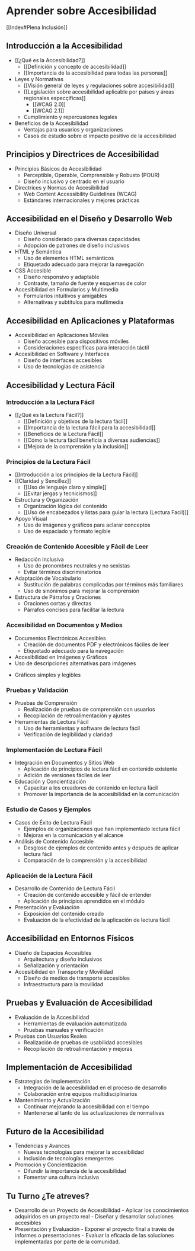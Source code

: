 # Aprender sobre Accesibilidad

[[Index#Plena Inclusión]]

## Introducción a la Accesibilidad

* [[¿Qué es la Accesibilidad?]]
	* [[Definición y concepto de accesibilidad]]
	* [[Importancia de la accesibilidad para todas las personas]]
* Leyes y Normativas
	* [[Visión general de leyes y regulaciones sobre accesibilidad]]
	* [[Legislación sobre accesibilidad aplicable por paises y áreas regionales especçificas]]
		* [[WCAG 2.0]]
		* [[WCAG 2.1]]
	* Cumplimiento y repercusiones legales
* Beneficios de la Accesibilidad
	* Ventajas para usuarios y organizaciones
	* Casos de estudio sobre el impacto positivo de la accesibilidad
## Principios y Directrices de Accesibilidad

- Principios Básicos de Accesibilidad
	- Perceptible, Operable, Comprensible y Robusto (POUR)
	- Diseño inclusivo y centrado en el usuario
- Directrices y Normas de Accesibilidad
	- Web Content Accessibility Guidelines (WCAG)
	- Estándares internacionales y mejores prácticas
## Accesibilidad en el Diseño y Desarrollo Web

* Diseño Universal
	* Diseño considerado para diversas capacidades
	* Adopción de patrones de diseño inclusivos
* HTML y Semántica
	* Uso de elementos HTML semánticos
	* Etiquetado adecuado para mejorar la navegación
* CSS Accesible
	* Diseño responsivo y adaptable
	* Contraste, tamaño de fuente y esquemas de color
* Accesibilidad en Formularios y Multimedia
	* Formularios intuitivos y amigables
	* Alternativas y subtítulos para multimedia
## Accesibilidad en Aplicaciones y Plataformas

- Accesibilidad en Aplicaciones Móviles
	- Diseño accesible para dispositivos móviles
	- Consideraciones específicas para interacción táctil
- Accesibilidad en Software y Interfaces
	- Diseño de interfaces accesibles
	- Uso de tecnologías de asistencia

## Accesibilidad y Lectura Fácil

### Introducción a la Lectura Fácil

* [[¿Qué es la Lectura Fácil?]]
	* [[Definición y objetivos de la lectura fácil]]
	* [[Importancia de la lectura fácil para la accesibilidad]]
	* [[Beneficios de la Lectura Fácil]]
	* [[Cómo la lectura fácil beneficia a diversas audiencias]]
	- [[Mejora de la comprensión y la inclusión]]

### Principios de la Lectura Fácil

* [[Introducción a los principios de la Lectura Fácil]]
* [[Claridad y Sencillez]]
	* [[Uso de lenguaje claro y simple]]
	* [[Evitar jergas y tecnicismos]]
* Estructura y Organización
	* Organización lógica del contenido
	* [[Uso de encabezados y listas para guiar la lectura (Lectura Facil)]]
* Apoyo Visual
	* Uso de imágenes y gráficos para aclarar conceptos
	* Uso de espaciado y formato legible
### Creación de Contenido Accesible y Fácil de Leer

* Redacción Inclusiva
	* Uso de pronombres neutrales y no sexistas
	* Evitar términos discriminatorios
* Adaptación de Vocabulario
	* Sustitución de palabras complicadas por términos más familiares
	* Uso de sinónimos para mejorar la comprensión
* Estructura de Párrafos y Oraciones
	* Oraciones cortas y directas
	* Párrafos concisos para facilitar la lectura
### Accesibilidad en Documentos y Medios

* Documentos Electrónicos Accesibles
	* Creación de documentos PDF y electrónicos fáciles de leer
	* Etiquetado adecuado para la navegación
* Accesibilidad en Imágenes y Gráficos
* Uso de descripciones alternativas para imágenes
- Gráficos simples y legibles

### Pruebas y Validación

* Pruebas de Comprensión
	* Realización de pruebas de comprensión con usuarios
	* Recopilación de retroalimentación y ajustes
* Herramientas de Lectura Fácil
	* Uso de herramientas y software de lectura fácil
	* Verificación de legibilidad y claridad

### Implementación de Lectura Fácil

* Integración en Documentos y Sitios Web
	* Aplicación de principios de lectura fácil en contenido existente
	* Adición de versiones fáciles de leer
* Educación y Concientización
	* Capacitar a los creadores de contenido en lectura fácil
	* Promover la importancia de la accesibilidad en la comunicación
### Estudio de Casos y Ejemplos

* Casos de Éxito de Lectura Fácil
	* Ejemplos de organizaciones que han implementado lectura fácil
	* Mejoras en la comunicación y el alcance
* Análisis de Contenido Accesible
	* Desglose de ejemplos de contenido antes y después de aplicar lectura fácil
	* Comparación de la comprensión y la accesibilidad
### Aplicación de la Lectura Fácil

* Desarrollo de Contenido de Lectura Fácil
	* Creación de contenido accesible y fácil de entender
	* Aplicación de principios aprendidos en el módulo
* Presentación y Evaluación
	* Exposición del contenido creado
	* Evaluación de la efectividad de la aplicación de lectura fácil

## Accesibilidad en Entornos Físicos

* Diseño de Espacios Accesibles
	* Arquitectura y diseño inclusivos
	* Señalización y orientación
* Accesibilidad en Transporte y Movilidad
	* Diseño de medios de transporte accesibles
	* Infraestructura para la movilidad
## Pruebas y Evaluación de Accesibilidad

* Evaluación de la Accesibilidad
	* Herramientas de evaluación automatizada
	* Pruebas manuales y verificación
* Pruebas con Usuarios Reales
	* Realización de pruebas de usabilidad accesibles
	* Recopilación de retroalimentación y mejoras
## Implementación de Accesibilidad

* Estrategias de Implementación
	* Integración de la accesibilidad en el proceso de desarrollo
	* Colaboración entre equipos multidisciplinarios
* Mantenimiento y Actualización
	* Continuar mejorando la accesibilidad con el tiempo
	* Mantenerse al tanto de las actualizaciones de normativas
## Futuro de la Accesibilidad

* Tendencias y Avances
	* Nuevas tecnologías para mejorar la accesibilidad
	* Inclusión de tecnologías emergentes
* Promoción y Concientización
	* Difundir la importancia de la accesibilidad
	* Fomentar una cultura inclusiva

## Tu Turno ¿Te atreves?

* Desarrollo de un Proyecto de Accesibilidad - Aplicar los conocimientos adquiridos en un proyecto real - Diseñar y desarrollar soluciones accesibles
* Presentación y Evaluación - Exponer el proyecto final a través de informes o presentaciones - Evaluar la eficacia de las soluciones implementadas por parte de la comunidad.